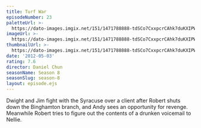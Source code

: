 ```yaml
---
title: Turf War
episodeNumber: 23
paletteUrl: >-
  https://dato-images.imgix.net/151/1471788888-tdSCo7CxxpcrCAhk7duKXIPWnWn.jpg?auto=enhance&ch=DPR%2CWidth&palette=json
imageUrl: >-
  https://dato-images.imgix.net/151/1471788888-tdSCo7CxxpcrCAhk7duKXIPWnWn.jpg?auto=compress%2Cformat&ch=DPR%2CWidth&w=500
thumbnailUrl: >-
  https://dato-images.imgix.net/151/1471788888-tdSCo7CxxpcrCAhk7duKXIPWnWn.jpg?auto=enhance&ch=DPR%2CWidth&fit=crop&fm=jpg&h=280&w=500
date: '2012-05-03'
rating: 7.6
director: Daniel Chun
seasonName: Season 8
seasonSlug: season-8
layout: episode.ejs
---
```


Dwight and Jim fight with the Syracuse over a client after Robert shuts down the Binghamton branch, and Andy sees an opportunity for revenge. Meanwhile Robert tries to figure out the contents of a drunken voicemail to Nellie.